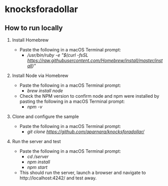 # knocksforadollar

## How to run locally

1. Install Homebrew
    - Paste the following in a macOS Terminal prompt: 
      - */usr/bin/ruby -e "$(curl -fsSL https://raw.githubusercontent.com/Homebrew/install/master/install)"*

2. Install Node via Homebrew
    - Paste the following in a macOS Terminal prompt: 
      - *brew install node*
    - Check the NPM version to confirm node and npm were installed by pasting the following in a macOS Terminal prompt: 
      - *npm -v*

3. Clone and configure the sample 
    - Paste the following in a macOS Terminal prompt: 
      - *git clone https://github.com/aparnara/knocksforadollar/*

4. Run the server and test
    - Paste the following in a macOS Terminal prompt:
      - *cd /server*
      - *npm install*
      - *npm start*
    - This should run the server, launch a browser and navigate to http://localhost:4242/ and test away. 
